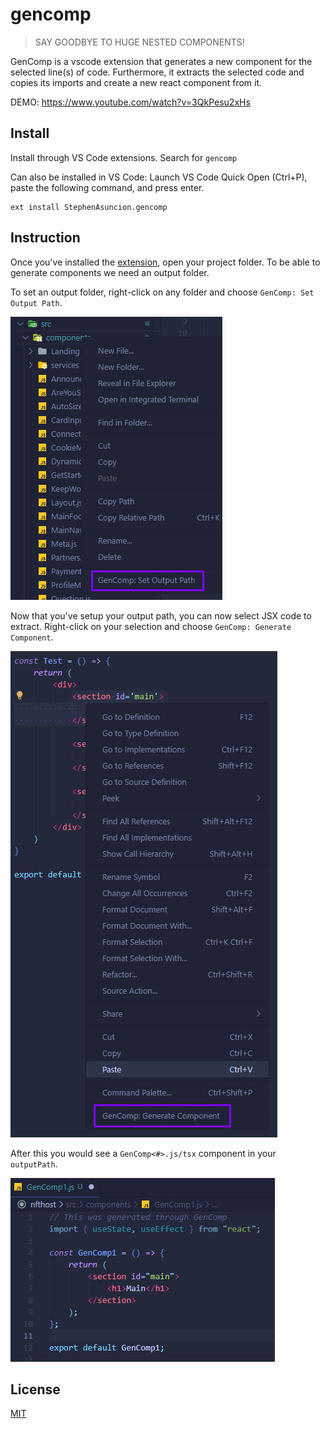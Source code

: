 # gencomp

> SAY GOODBYE TO HUGE NESTED COMPONENTS!

GenComp is a vscode extension that generates a new component for the selected line(s) of code. Furthermore, it extracts the selected code and copies its imports and create a new react component from it.

DEMO:
https://www.youtube.com/watch?v=3QkPesu2xHs

## Install

Install through VS Code extensions. Search for `gencomp`

Can also be installed in VS Code: Launch VS Code Quick Open (Ctrl+P), paste the following command, and press enter.

```
ext install StephenAsuncion.gencomp
```

## Instruction

Once you've installed the [extension](https://marketplace.visualstudio.com/items?itemName=StephenAsuncion.gencomp), open your project folder. To be able to generate components we need an output folder.

To set an output folder, right-click on any folder and choose `GenComp: Set Output Path`.

![Setting Output Path](assets/images/setup-1.png)

Now that you've setup your output path, you can now select JSX code to extract.
Right-click on your selection and choose `GenComp: Generate Component`.

![Generating Component](assets/images/setup-2.png)

After this you would see a `GenComp<#>.js/tsx` component in your `outputPath`.

![Generated Component](assets/images/setup-3.png)

## License

[MIT](https://github.com/stephenasuncionDEV/gencomp/blob/main/LICENSE)
